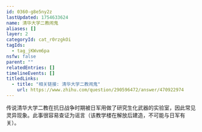 ```yaml
---
id: 0360-g8e5ny2z
lastUpdated: 1754633624
name: 清华大学二教闹鬼
aliases: []
layer: 2
categoryId: cat_r0rzgkOi
tagIds:
  - tag_jKWvm6pa
nsfw: false
parent: ""
relatedEntries: []
timelineEvents: []
titledLinks:
  - title: "相关链接: 清华大学二教闹鬼"
    url: https://www.zhihu.com/question/290596472/answer/470922974
---
```


传说清华大学二教在抗日战争时期被日军用做了研究生化武器的实验室，因此常见灵异现象。此事很容易查证为谣言（该教学楼在解放后建造，不可能与日军有关）。